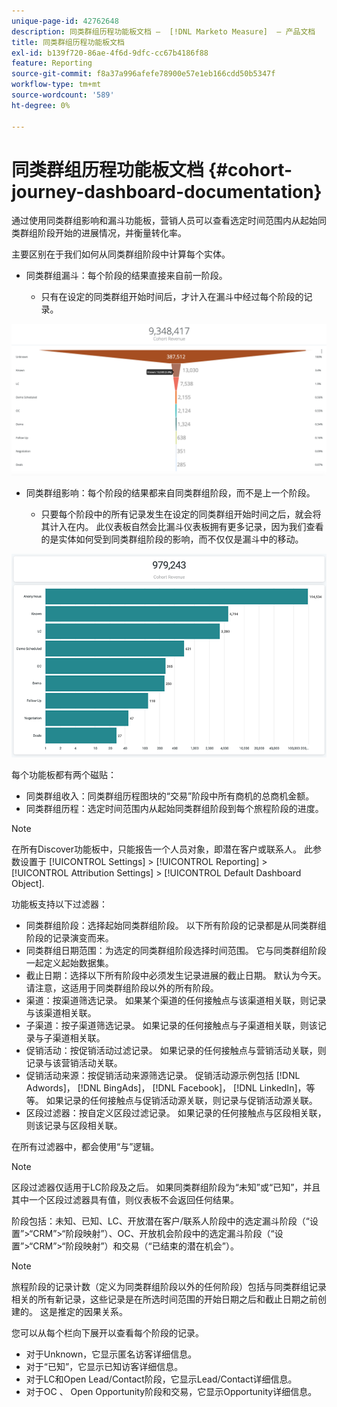 ```yaml
---
unique-page-id: 42762648
description: 同类群组历程功能板文档 —  [!DNL Marketo Measure]  — 产品文档
title: 同类群组历程功能板文档
exl-id: b139f720-86ae-4f6d-9dfc-cc67b4186f88
feature: Reporting
source-git-commit: f8a37a996afefe78900e57e1eb166cdd50b5347f
workflow-type: tm+mt
source-wordcount: '589'
ht-degree: 0%

---
```


# 同类群组历程功能板文档 {#cohort-journey-dashboard-documentation}

通过使用同类群组影响和漏斗功能板，营销人员可以查看选定时间范围内从起始同类群组阶段开始的进展情况，并衡量转化率。

主要区别在于我们如何从同类群组阶段中计算每个实体。

* 同类群组漏斗：每个阶段的结果直接来自前一阶段。

   * 只有在设定的同类群组开始时间后，才计入在漏斗中经过每个阶段的记录。

![](assets/cohort-journey-dashboard-documentation-1.png)

* 同类群组影响：每个阶段的结果都来自同类群组阶段，而不是上一个阶段。

   * 只要每个阶段中的所有记录发生在设定的同类群组开始时间之后，就会将其计入在内。 此仪表板自然会比漏斗仪表板拥有更多记录，因为我们查看的是实体如何受到同类群组阶段的影响，而不仅仅是漏斗中的移动。

![](assets/cohort-journey-dashboard-documentation-2.png)

每个功能板都有两个磁贴：

* 同类群组收入：同类群组历程图块的“交易”阶段中所有商机的总商机金额。
* 同类群组历程：选定时间范围内从起始同类群组阶段到每个旅程阶段的进度。

>[!NOTE]
>
>在所有Discover功能板中，只能报告一个人员对象，即潜在客户或联系人。 此参数设置于 [!UICONTROL Settings] > [!UICONTROL Reporting] > [!UICONTROL Attribution Settings] > [!UICONTROL Default Dashboard Object].

功能板支持以下过滤器：

* 同类群组阶段：选择起始同类群组阶段。 以下所有阶段的记录都是从同类群组阶段的记录演变而来。
* 同类群组日期范围：为选定的同类群组阶段选择时间范围。 它与同类群组阶段一起定义起始数据集。
* 截止日期：选择以下所有阶段中必须发生记录进展的截止日期。 默认为今天。 请注意，这适用于同类群组阶段以外的所有阶段。
* 渠道：按渠道筛选记录。 如果某个渠道的任何接触点与该渠道相关联，则记录与该渠道相关联。
* 子渠道：按子渠道筛选记录。 如果记录的任何接触点与子渠道相关联，则该记录与子渠道相关联。
* 促销活动：按促销活动过滤记录。 如果记录的任何接触点与营销活动关联，则记录与该营销活动关联。
* 促销活动来源：按促销活动来源筛选记录。 促销活动源示例包括 [!DNL Adwords]， [!DNL BingAds]， [!DNL Facebook]， [!DNL LinkedIn]，等等。 如果记录的任何接触点与促销活动源关联，则记录与促销活动源关联。
* 区段过滤器：按自定义区段过滤记录。 如果记录的任何接触点与区段相关联，则该记录与区段相关联。

在所有过滤器中，都会使用“与”逻辑。

>[!NOTE]
>
>区段过滤器仅适用于LC阶段及之后。 如果同类群组阶段为“未知”或“已知”，并且其中一个区段过滤器具有值，则仪表板不会返回任何结果。

阶段包括：未知、已知、LC、开放潜在客户/联系人阶段中的选定漏斗阶段（“设置”>“CRM”>“阶段映射”）、OC、开放机会阶段中的选定漏斗阶段（“设置”>“CRM”>“阶段映射”）和交易（“已结束的潜在机会”）。

>[!NOTE]
>
>旅程阶段的记录计数（定义为同类群组阶段以外的任何阶段）包括与同类群组记录相关的所有新记录，这些记录是在所选时间范围的开始日期之后和截止日期之前创建的。 这是推定的因果关系。

您可以从每个栏向下展开以查看每个阶段的记录。

* 对于Unknown，它显示匿名访客详细信息。
* 对于“已知”，它显示已知访客详细信息。
* 对于LC和Open Lead/Contact阶段，它显示Lead/Contact详细信息。
* 对于OC 、 Open Opportunity阶段和交易，它显示Opportunity详细信息。
